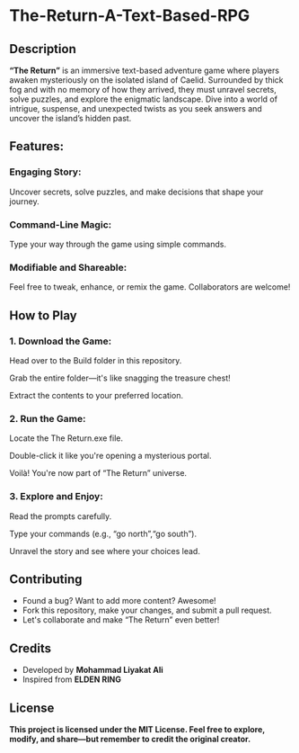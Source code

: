 # The-Return-A-Text-Based-RPG
        
<h2>Description</h2>
        
<b>“The Return”</b> is an immersive text-based adventure game where players awaken mysteriously on the isolated island of Caelid. Surrounded by thick fog and with no memory of how they arrived, they must unravel secrets, solve puzzles, and explore the enigmatic landscape. Dive into a world of intrigue, suspense, and unexpected twists as you seek answers and uncover the island’s hidden past.
        
<b><h2>Features:</h2></b>
          
  <b><h3>Engaging Story:</h3></B> Uncover secrets, solve puzzles, and make decisions that shape your journey.
        
  <b><h3>Command-Line Magic:</h3></b> Type your way through the game using simple commands.
          
  <b><h3>Modifiable and Shareable:</h3></b> Feel free to tweak, enhance, or remix the game. Collaborators are welcome!
        
<b><h2>How to Play</h2></b>
    
  <b><h3>1. Download the Game:</h3></b>
        
  Head over to the Build folder in this repository.
          
  Grab the entire folder—it's like snagging the treasure chest!
        
  Extract the contents to your preferred location.
          
  <b><h3>2. Run the Game:</h3></b>
          
  Locate the The Return.exe file.
          
  Double-click it like you're opening a mysterious portal.
        
  Voilà! You're now part of “The Return” universe.
        
  <b><h3>3. Explore and Enjoy:</h3></b>
        
  Read the prompts carefully.
        
  Type your commands (e.g., “go north”,“go south”).
          
  Unravel the story and see where your choices lead.
         
<b><h2>Contributing</h2></b>
  <ul>
    <li>Found a bug? Want to add more content? Awesome!</li>
            
  <li>Fork this repository, make your changes, and submit a pull request.</li>
        
  <li>Let's collaborate and make “The Return” even better!</li>
  </ul>
<h2>Credits</h2>
  <ul>
    <li>Developed by <b>Mohammad Liyakat Ali</b></li>
            
   <li>Inspired from <b>ELDEN RING</b></li>
  </ul>
<b><h2>License</h2></b>
        
<b>This project is licensed under the MIT License. Feel free to explore, modify, and share—but remember to credit the original creator.</b>       
